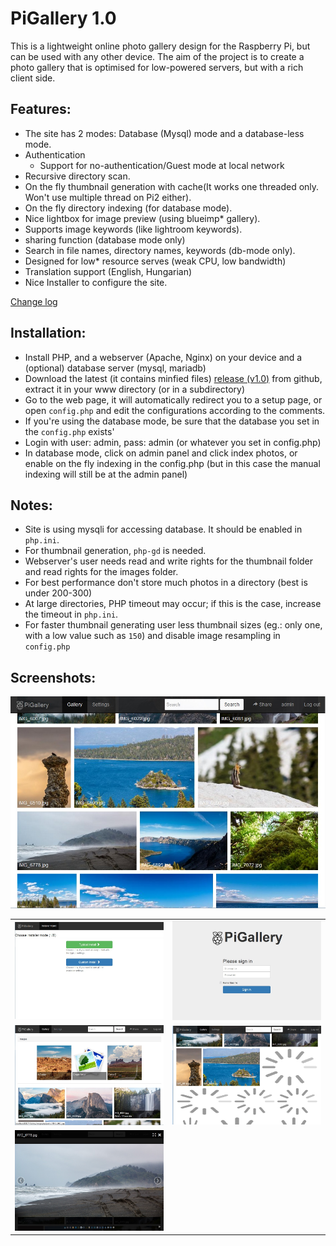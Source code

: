 PiGallery 1.0
=========

This is a lightweight online photo gallery design for the Raspberry Pi, but can be used with any other device.
The aim of the project is to create a photo gallery that is optimised for low-powered servers, but with a rich client side.

Features:
--------

* The site has 2 modes: Database (Mysql) mode and a database-less mode.
* Authentication
  * Support for no-authentication/Guest mode at local network
* Recursive directory scan.
* On the fly thumbnail generation with cache(It works one threaded only. Won't use multiple thread on Pi2 either).
* On the fly directory indexing (for database mode).
* Nice lightbox for image preview (using blueimp* gallery).
* Supports image keywords (like lightroom keywords).
* sharing function (database mode only)
* Search in file names, directory names, keywords (db-mode only).
* Designed for low* resource serves (weak CPU, low bandwidth)
* Translation support (English, Hungarian)
* Nice Installer to configure the site.

[Change log](changelog.md)

Installation:
--------

*  Install PHP, and a webserver (Apache, Nginx) on your device and a (optional) database server (mysql, mariadb)
*  Download the latest (it contains minfied files) [release (v1.0)](release/pigallery_1.0.zip) from github, extract  it in your www directory (or in a subdirectory)
*  Go to the web page, it will automatically redirect you to a setup page, or open `config.php` and edit the configurations according to the comments.
*  If you're using the database mode, be sure that the database you set in the `config.php` exists'
*  Login with user: admin, pass: admin (or whatever you set in config.php)
*  In database mode, click on admin panel and click index photos,
   or enable on the fly indexing in the config.php (but in this case the manual indexing will still be at the admin panel)

Notes:
--------

* Site is using mysqli for accessing database. It should be enabled in `php.ini`.
* For thumbnail generation, `php-gd` is needed.
* Webserver's user needs read and write rights for the thumbnail folder and read rights for the images folder.
* For best performance don't store much photos in a directory (best is under 200-300)
* At large directories, PHP timeout may occur; if this is the case, increase the timeout in `php.ini`.
* For faster thumbnail generating user less thumbnail sizes (eg.: only one, with a low value such as `150`)
  and disable image resampling in `config.php`

Screenshots:
--------
[![Screen](screen2.jpg?raw=true)](screen2.jpg?raw=true)


<table align="center">
 <tr>
  <td>
   <img src="install.jpg?raw=true" alt="Install" width="350px" >
  </td>
  <td>
   <img src="login.jpg?raw=true" alt="Login" width="350px">
  </td>
 </tr>
 <tr>
  <td>
   <img src="screen.jpg?raw=true" alt="Screen" width="350px" >
  </td>
  <td>
   <img src="screen3.jpg?raw=true" alt="Screen" width="350px">
  </td>
 </tr>
 <tr>
  <td>
   <img src="lightbox.jpg?raw=true" alt="Screen" width="350px" >
  </td> 
 </tr>
</table> 
